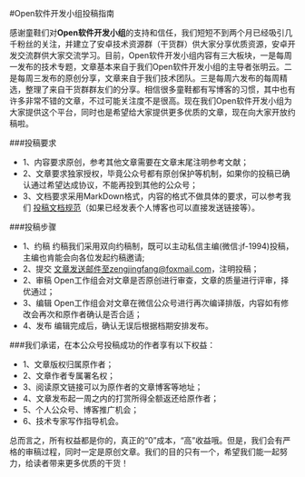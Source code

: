 #Open软件开发小组投稿指南

感谢童鞋们对**Open软件开发小组**的支持和信任，我们短短不到两个月已经吸引几千粉丝的关注，并建立了安卓技术资源群（干货群）供大家分享优质资源，安卓开发交流群供大家交流学习。目前，Open软件开发小组内容有三大板块，一是每周一发布的技术专题，文章基本来自于我们Open软件开发小组的主导者张明云。二是每周三发布的原创分享，文章来自于我们技术团队。三是每周六发布的每周精选，整理了来自干货群群友们的分享。相信很多童鞋都有写博客的习惯，其中也有许多非常不错的文章，不过可能关注度不是很高。现在我们Open软件开发小组为大家提供这个平台，同时也是希望给大家提供更多优质的文章，现在向大家开放约稿啦。

###投稿要求
+ 1、内容要求原创，参考其他文章需要在文章末尾注明参考文献；
+ 2、文章要求独家授权，毕竟公众号都有原创保护等机制，如果你的投稿已确认通过希望达成协议，不能再投到其他的公众号；
+ 3、文档要求采用MarkDown格式，内容的格式不做具体的要求，可以参考我们 [投稿文档规范](https://github.com/OpenDevTeam/OpenBox/blob/master/me/%E5%BE%AE%E4%BF%A1%E5%85%AC%E4%BC%97%E5%8F%B7%E6%96%87%E7%A8%BF%E8%A7%84%E8%8C%83%EF%BC%88%E4%BE%9B%E5%8F%82%E8%80%83%EF%BC%89.md)（如果已经发表个人博客也可以直接发送链接等）。


###投稿步骤

+ 1、约稿  约稿我们采用双向约稿制，既可以主动私信主编(微信:jf-1994)投稿，主编也肯能会向各位发起约稿邀请;
+ 2、提交  文章发送邮件至zengjingfang@foxmail.com，注明投稿；
+ 2、审稿	  Open工作组会对文章是否原创进行审查，文章的质量进行评审，择优通过；
+ 3、编辑	  Open工作组会对文章在微信公众号进行再次编译排版，内容如有修改会再次和原作者确认是否合适；
+ 4、发布	  编辑完成后，确认无误后根据档期安排发布。


###我们承诺，在本公众号投稿成功的作者享有以下权益：
+ 1、文章版权归属原作者；
+ 2、文章作者专属署名权；
+ 3、阅读原文链接可以为原作者的文章博客等地址；
+ 4、文章发布起一周之内的打赏所得全额返还给原作者；
+ 5、个人公众号、博客推广机会；
+ 6、技术专家写作指导机会。

 总而言之，所有权益都是你的，真正的“0”成本，“高”收益哦。但是，我们会有严格的审稿过程，同时一定是原创文章。我们的目的只有一个，希望我们能一起努力，给读者带来更多优质的干货！
